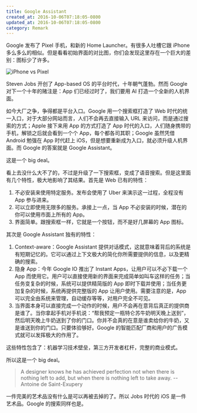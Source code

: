 ```yaml
---
title: Google Assistant
created_at: 2016-10-06T07:18:05-0800
updated_at: 2016-10-06T07:18:05-0800
category: Remark
---
```


Google 发布了 Pixel 手机，和新的 Home Launcher。有很多人吐槽它跟 iPhone 多么多么的相似。但是看看初始界面的对比图，你们会发现这里存在一个巨大的差别：图标少了许多。

<img src="/images/pixel_vs_iphone.png" style="box-shadow:none" alt="iPhone vs Pixel"></img>

Steven Jobs 开创了 App-based OS 的平台时代，十年朝气蓬勃。然而 Google 对下一个十年的赌注是：App 们已经过时了，我们要用 AI 打造一个全新的人机界面。

如今大厂之争，争得都是平台入口。Google 用一个搜索框打造了 Web 时代的统一入口，对于大部分网站而言，人们不会再去直接输入 URL 来访问，而是通过搜索的方式；Apple 接下来用 App 的方式打造了  App 时代的入口，人们随身携带的手机，解锁之后就会看到一个个 App，每个都各司其职；Google 虽然凭借 Android 勉强在 App 时代赶上 iOS，但是想要重新成为入口，就必须升级人机界面。而 Google 的答案就是 Google Assistant。

这是一个 big deal。

看上去没什么大不了的，不过是升级了一下搜索框，变成了语音搜索。但是这里面有几个特性，极大地影响了其结果。首先是 Web 已有的特性：

1. 不必安装来使用特定服务。发布会使用了 Uber 来演示这一过程，全程没有 App 参与进来。
2. 可以立即使用无限多的服务。承接上一点，当 App 不必安装的时候，潜在的你可以使用市面上所有的 App。
3. 界面简单。跟搜索框一样，它就是一个按钮，而不是好几屏幕的 App 图标。

其次是 Google Assistant 独有的特性：

1. Context-aware：Google Assistant 提供对话模式，这就意味着背后的系统是有短期记忆的。它可以通过上下文极大的简化你所需要提供的信息，以及更精确的搜索。
2. 隐身 App：今年 Google IO 推出了 Instant Apps，让用户可以不必下载一个 App 而使用它。用户可以直接使用新的界面来完成简单如叫车这样的任务；当任务变复杂的时候，系统可以提供精简版的 App 即时下载并使用；当任务更加复杂的时候，系统再提供完整版的 App 让用户使用。需要注意的是，App 可以完全由系统来管理，自动缓存等等，对用户完全不可见。
3. 当界面本身可以直接完成一个动作的时候，用户不会再在意背后真正的提供商是谁了。当你拿起手机对手机说：“帮我预定一瓶特仑苏牛奶明天晚上送到”，然后明天晚上牛奶送到了你的门口。你并不会真的在意是谁卖给你的牛奶，又是谁送到你的门口。只要体验够好。Google 的智能匹配厂商和用户的广告模式就可以发挥极大的作用了。

这些特性包含了：机器学习技术壁垒，第三方开发者杠杆，完整的商业模式。

所以这是一个 big deal。

> A designer knows he has achieved perfection not when there is nothing left to add, but when there is nothing left to take away.
> -- Antoine de Saint-Exupery

一件完美的艺术品没有什么是可以再被去掉的了。所以 Jobs 时代的 iOS 是一件艺术品。Google 的搜索同样也是。
